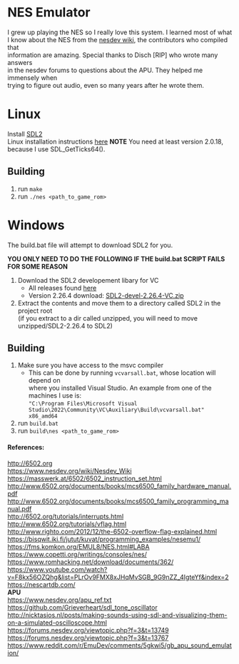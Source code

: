 # NES Emulator
I grew up playing the NES so I really love this system. I learned most of what  
I know about the NES from the [nesdev wiki](https://www.nesdev.org/wiki/Nesdev_Wiki), the contributors who compiled that  
information are amazing. Special thanks to Disch [RIP] who wrote many answers  
in the nesdev forums to questions about the APU. They helped me immensely when  
trying to figure out audio, even so many years after he wrote them.  

# Linux
Install [SDL2](https://github.com/libsdl-org/SDL/releases/)  
Linux installation instructions [here](http://wiki.libsdl.org/Installation#linuxunix)
**NOTE** You need at least version 2.0.18, because I use SDL_GetTicks64().
## Building
1. run `make`  
2. run `./nes <path_to_game_rom>`  

# Windows
The build.bat file will attempt to download SDL2 for you.  
  
**YOU ONLY NEED TO DO THE FOLLOWING IF THE build.bat SCRIPT FAILS FOR SOME REASON**  
1. Download the SDL2 developement libary for VC
	- All releases found [here](https://github.com/libsdl-org/SDL/releases/)  
	- Version 2.26.4 download: [SDL2-devel-2.26.4-VC.zip](https://github.com/libsdl-org/SDL/releases/download/release-2.26.4/SDL2-devel-2.26.4-VC.zip)  
2. Extract the contents and move them to a directory called SDL2 in the project root  
	(if you extract to a dir called unzipped, you will need to move unzipped/SDL2-2.26.4 to SDL2)   
## Building
1. Make sure you have access to the msvc compiler
	- This can be done by running  `vcvarsall.bat`, whose location will depend on  
	where you installed Visual Studio. An example from one of the machines I use is:  
	`"C:\Program Files\Microsoft Visual Studio\2022\Community\VC\Auxiliary\Build\vcvarsall.bat" x86_amd64`
1. run `build.bat`  
2. run `build\nes <path_to_game_rom>`   
  
#### References:
http://6502.org  
https://www.nesdev.org/wiki/Nesdev_Wiki  
https://masswerk.at/6502/6502_instruction_set.html  
http://www.6502.org/documents/books/mcs6500_family_hardware_manual.pdf  
http://www.6502.org/documents/books/mcs6500_family_programming_manual.pdf  
http://6502.org/tutorials/interrupts.html  
http://www.6502.org/tutorials/vflag.html  
http://www.righto.com/2012/12/the-6502-overflow-flag-explained.html  
https://bisqwit.iki.fi/jutut/kuvat/programming_examples/nesemu1/  
https://fms.komkon.org/EMUL8/NES.html#LABA  
https://www.copetti.org/writings/consoles/nes/  
https://www.romhacking.net/download/documents/362/  
https://www.youtube.com/watch?v=F8kx56OZQhg&list=PLrOv9FMX8xJHqMvSGB_9G9nZZ_4IgteYf&index=2   
https://nescartdb.com/  
**APU**  
https://www.nesdev.org/apu_ref.txt  
https://github.com/Grieverheart/sdl_tone_oscillator  
http://nicktasios.nl/posts/making-sounds-using-sdl-and-visualizing-them-on-a-simulated-oscilloscope.html  
https://forums.nesdev.org/viewtopic.php?f=3&t=13749  
https://forums.nesdev.org/viewtopic.php?f=3&t=13767  
https://www.reddit.com/r/EmuDev/comments/5gkwi5/gb_apu_sound_emulation/  

